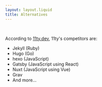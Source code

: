 ```yaml
---
layout: layout.liquid
title: Alternatives
---
```

<br />

According to [11ty.dev](https://www.11ty.dev/docs/), 11ty's competitors are:
* Jekyll (Ruby)
* Hugo (Go)
* hexo (JavaScript)
* Gatsby (JavaScript using React)
* Nuxt (JavaScript using Vue)
* Grav
* And more...